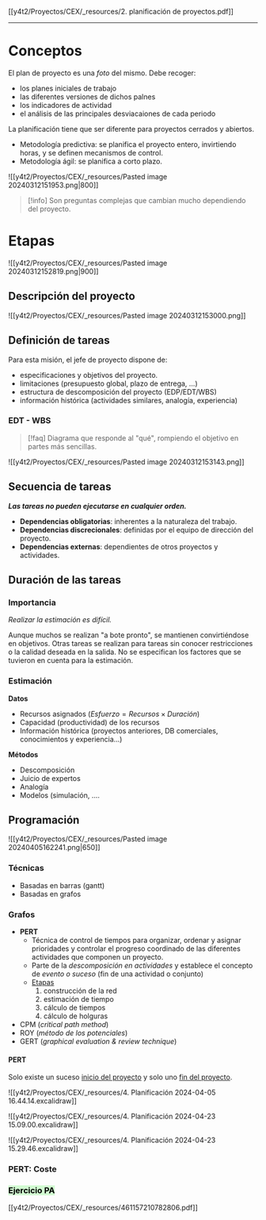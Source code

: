 [[y4t2/Proyectos/CEX/_resources/2. planificación de proyectos.pdf]]

---

# Conceptos
El plan de proyecto es una *foto* del mismo. Debe recoger:
- los planes iniciales de trabajo
- las diferentes versiones de dichos palnes
- los indicadores de actividad
- el análisis de las principales desviacaiones de cada periodo

La planificación tiene que ser diferente para proyectos cerrados y abiertos.

 - Metodología predictiva: se planifica el proyecto entero, invirtiendo horas, y se definen mecanismos de control.
 - Metodología ágil: se planifica a corto plazo.

![[y4t2/Proyectos/CEX/_resources/Pasted image 20240312151953.png|800]]
> [!info] Son preguntas complejas que cambian mucho dependiendo del proyecto.

# Etapas
![[y4t2/Proyectos/CEX/_resources/Pasted image 20240312152819.png|900]]

## Descripción del proyecto
![[y4t2/Proyectos/CEX/_resources/Pasted image 20240312153000.png]]

## Definición de tareas
 Para esta misión, el jefe de proyecto dispone de:
 - especificaciones y objetivos del proyecto.
 - limitaciones (presupuesto global, plazo de entrega, ...)
 - estructura de descomposición del proyecto (EDP/EDT/WBS)
 - información histórica (actividades similares, analogía, experiencia)

### EDT - WBS
> [!faq] Diagrama que responde al "qué", rompiendo el objetivo en partes más sencillas.

![[y4t2/Proyectos/CEX/_resources/Pasted image 20240312153143.png]]

## Secuencia de tareas
***Las tareas no pueden ejecutarse en cualquier orden.***

- **Dependencias obligatorias**: inherentes a la naturaleza del trabajo.
- **Dependencias discrecionales**: definidas por el equipo de dirección del proyecto.
- **Dependencias externas**: dependientes de otros proyectos y actividades.

## Duración de las tareas
### Importancia
*Realizar la estimación es difícil.*

Aunque muchos se realizan "a bote pronto", se mantienen convirtiéndose en objetivos. Otras tareas se realizan para tareas sin conocer restricciones o la calidad deseada en la salida. No se especifican los factores que se tuvieron en cuenta para la estimación.

### Estimación
**Datos**
- Recursos asignados ($Esfuerzo = Recursos\times Duración$)
- Capacidad (productividad) de los recursos
- Información histórica (proyectos anteriores, DB comerciales, conocimientos y experiencia...)

**Métodos**
- Descomposición
- Juicio de expertos
- Analogía
- Modelos (simulación, ....

## Programación
![[y4t2/Proyectos/CEX/_resources/Pasted image 20240405162241.png|650]]

### Técnicas
- Basadas en barras (gantt)
- Basadas en grafos

### Grafos
- **PERT**
	- Técnica de control de tiempos para organizar, ordenar y asignar prioridades y controlar el progreso coordinado de las diferentes actividades que componen un proyecto.
	- Parte de la *descomposición en actividades* y establece el concepto de *evento o suceso* (fin de una actividad o conjunto)
	- <u>Etapas</u>
		1. construcción de la red
		2. estimación de tiempo
		3. cálculo de tiempos
		4. cálculo de holguras
- CPM (*critical path method*)
- ROY (*método de los potenciales*)
- GERT (*graphical evaluation & review technique*) 

#### PERT
Solo existe un suceso <u>inicio del proyecto</u> y solo uno <u>fin del proyecto</u>.

![[y4t2/Proyectos/CEX/_resources/4. Planificación 2024-04-05 16.44.14.excalidraw]]

![[y4t2/Proyectos/CEX/_resources/4. Planificación 2024-04-23 15.09.00.excalidraw]]

![[y4t2/Proyectos/CEX/_resources/4. Planificación 2024-04-23 15.29.46.excalidraw]]

### PERT: Coste

### <mark style="background: #BBFABBA6;">Ejercicio PA</mark>
[[y4t2/Proyectos/CEX/_resources/461157210782806.pdf]]